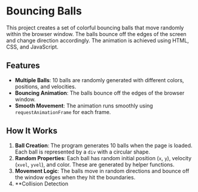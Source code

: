# Bouncing Balls

This project creates a set of colorful bouncing balls that move randomly within the browser window. The balls bounce off the edges of the screen and change direction accordingly. The animation is achieved using HTML, CSS, and JavaScript.

## Features

- **Multiple Balls**: 10 balls are randomly generated with different colors, positions, and velocities.
- **Bouncing Animation**: The balls bounce off the edges of the browser window.
- **Smooth Movement**: The animation runs smoothly using `requestAnimationFrame` for each frame.

## How It Works

1. **Ball Creation**: The program generates 10 balls when the page is loaded. Each ball is represented by a `div` with a circular shape.
2. **Random Properties**: Each ball has random initial position (`x`, `y`), velocity (`xvel`, `yvel`), and color. These are generated by helper functions.
3. **Movement Logic**: The balls move in random directions and bounce off the window edges when they hit the boundaries.
4. **Collision Detection
